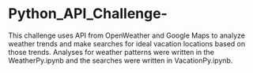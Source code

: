 # Python_API_Challenge-

This challenge uses API from OpenWeather and Google Maps to analyze weather trends and make searches for ideal vacation locations based on those trends. Analyses for weather patterns were written in the WeatherPy.ipynb and the searches were written in VacationPy.ipynb. 
